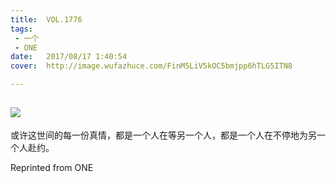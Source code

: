 ```yaml
---
title:	VOL.1776
tags:
 - 一个
 - ONE
date:	2017/08/17 1:40:54
cover:	http://image.wufazhuce.com/FinM5LiV5kOC5bmjpp6hTLG5ITN8

---
```

![](http://image.wufazhuce.com/FinM5LiV5kOC5bmjpp6hTLG5ITN8)
---

或许这世间的每一份真情，都是一个人在等另一个人，都是一个人在不停地为另一个人赴约。
 
Reprinted from ONE
